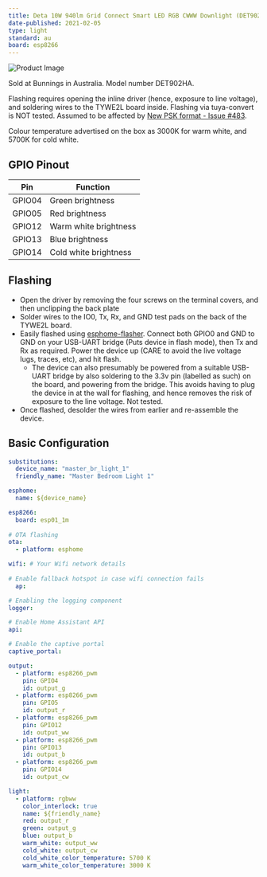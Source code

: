 ```yaml
---
title: Deta 10W 940lm Grid Connect Smart LED RGB CWWW Downlight (DET902HA)
date-published: 2021-02-05
type: light
standard: au
board: esp8266
---
```


![Product Image](/Deta-10W-940lm-Grid-Connect-Smart-LED-Downlight.jpg "Product Image")

Sold at Bunnings in Australia. Model number DET902HA.

Flashing requires opening the inline driver (hence, exposure to line voltage), and soldering wires to the TYWE2L board inside.
Flashing via tuya-convert is NOT tested. Assumed to be affected by [New PSK format - Issue #483](https://github.com/ct-Open-Source/tuya-convert/issues/483).

Colour temperature advertised on the box as 3000K for warm white, and 5700K for cold white.

## GPIO Pinout

| Pin    | Function              |
| ------ | --------------------- |
| GPIO04 | Green brightness      |
| GPIO05 | Red brightness        |
| GPIO12 | Warm white brightness |
| GPIO13 | Blue brightness       |
| GPIO14 | Cold white brightness |

## Flashing

- Open the driver by removing the four screws on the terminal covers, and then unclipping the back plate
- Solder wires to the IO0, Tx, Rx, and GND test pads on the back of the TYWE2L board.
- Easily flashed using [esphome-flasher](https://github.com/esphome/esphome-flasher). Connect both GPIO0 and GND to GND on your USB-UART bridge (Puts device in flash mode), then Tx and Rx as required. Power the device up (CARE to avoid the live voltage lugs, traces, etc), and hit flash.
  - The device can also presumably be powered from a suitable USB-UART bridge by also soldering to the 3.3v pin (labelled as such) on the board, and powering from the bridge. This avoids having to plug the device in at the wall for flashing, and hence removes the risk of exposure to the line voltage. Not tested.
- Once flashed, desolder the wires from earlier and re-assemble the device.

## Basic Configuration

```yaml
substitutions:
  device_name: "master_br_light_1"
  friendly_name: "Master Bedroom Light 1"

esphome:
  name: ${device_name}

esp8266:
  board: esp01_1m
    
# OTA flashing
ota:
  - platform: esphome

wifi: # Your Wifi network details
  
# Enable fallback hotspot in case wifi connection fails  
  ap:

# Enabling the logging component
logger:

# Enable Home Assistant API
api:

# Enable the captive portal
captive_portal:

output:
  - platform: esp8266_pwm
    pin: GPIO4
    id: output_g
  - platform: esp8266_pwm
    pin: GPIO5
    id: output_r
  - platform: esp8266_pwm
    pin: GPIO12
    id: output_ww
  - platform: esp8266_pwm
    pin: GPIO13
    id: output_b
  - platform: esp8266_pwm
    pin: GPIO14
    id: output_cw

light:
  - platform: rgbww
    color_interlock: true
    name: ${friendly_name}
    red: output_r
    green: output_g
    blue: output_b
    warm_white: output_ww
    cold_white: output_cw
    cold_white_color_temperature: 5700 K
    warm_white_color_temperature: 3000 K
```
